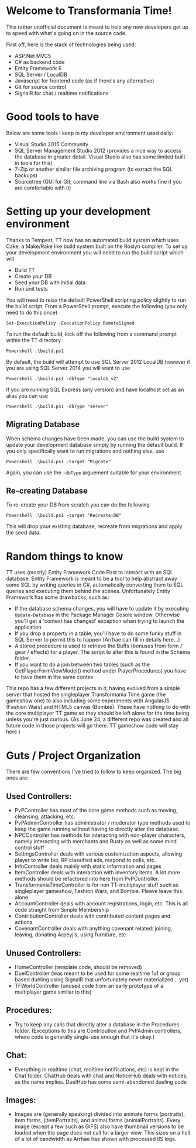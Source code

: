 # Welcome to Transformania Time! #
This rather unofficial document is meant to help any new developers get up to speed with what's going on in the source code.

First off, here is the stack of technologies being used:

* ASP.Net MVC5
* C# as backend code
* Entity Framework 6
* SQL Server / LocalDB
* Javascript for frontend code (as if there's any alternative)
* Git for source control
* SignalR for chat / realtime notifications

# Good tools to have #

Below are some tools I keep in my developer environment used daily:

* Visual Studio 2015 Community
* SQL Server Management Studio 2012 (provides a nice way to access the database in greater detail.  Visual Studio also has some limited built in tools for this)
* 7-Zip or another similar file archiving program (to extract the SQL backups)
* Sourcetree (GUI for Git; command line via Bash also works fine if you are comfortable with it)

# Setting up your development environment #

Thanks to Tempest, TT now has an automated build system which uses Cake, a Make/Rake like build system built on the Roslyn compiler. To set up your development environment you will need to run the build script which will 

* Build TT
* Create your DB
* Seed your DB with initial data
* Run unit tests

You will need to relax the default PowerShell scripting policy slightly to run the build script. From a PowerShell prompt, execute the following (you only need to do this once)

```
Set-ExecutionPolicy -ExecutionPolicy RemoteSigned
```

To run the default build, kick off the following from a command prompt within the TT directory

```
Powershell .\build.ps1
```

By default, the build will attempt to use SQL Server 2012 LocalDB however if you are using SQL Server 2014 you will want to use

```
Powershell .\build.ps1 -dbType "localdb_v2"
```

If you are running SQL Express (any version) and have localhost set as an alias you can use 

```
Powershell .\build.ps1 -dbType "server"
```

## Migrating Database ##

When schema changes have been made, you can use the build system to update your development database simply by running the default build. If you only specifically want to run migrations and nothing else, use 

```
Powershell .\build.ps1 -target "Migrate"
```

Again, you can use the `-dbType` arguement suitable for your environment.

## Re-creating Database ##

To re-create your DB from scratch you can do the following

`Powershell .\build.ps1 -target "Recreate-DB"`

This will drop your existing database, recreate from migrations and apply the seed data.

# Random things to know #

 TT uses (mostly) Entity Framework Code First to interact with an SQL database.  Entity Framework is meant to be a tool to help abstract away some SQL by writing queries in C#, automatically converting them to SQL queries and executing them behind the scenes.  Unfortunately Entity Framework has some drawbacks, such as:

  - If the database schema changes, you will have to update it by executing `Update-Database` in the Package Manager Cosole window.  Otherwise you'll get a 'context has changed' exception when trying to launch the application
  - If you drop a property in a table, you'll have to do some funky stuff in SQL Server to permit this to happen (Arrhae can fill in details here...)
  - A stored procedure is used to retrieve the Buffs (bonuses from form / gear / effects) for a player.  The script to alter this is found in the Schema folder.
  - If you want to do a join between two tables (such as the GetPlayerFormViewModel() method under PlayerProcedures) you have to have them in the same contex

  This repo has a few different projects in it, having evolved from a simple server that hosted the singleplayer Transformania Time game (the gameshow one) to also including some experiments with AngularJS (Fashion Wars) and HTML5 canvas (Bombie).  These have nothing to do with the core multiplayer TT game so they should be left alone for the time being unless you're just curious.  (As June 24, a different repo was created and all future code in those projects will go there.  TT gameshow code will stay here.)

# Guts / Project Organization  #

There are few conventions I've tried to follow to keep organized.  The big ones are:

## Used Controllers: ##

- PvPController has most of the core game methods such as moving, cleansing, attacking, etc.
- PvPAdminController has administrator / moderator type methods used to keep the game running without having to directly alter the database.  
- NPCController has methods for interacting with non-player characters, namely interacting with merchants and Rusty as well as some mind control stuff
- SettingsController deals with various customization aspects, allowing player to write bio, RP classified ads, respond to polls, etc.
- InfoController deals mainly with static information and pages
- ItemController deals with interaction with inventory items.  A lot more methods should be refactored into here from PvPController.
- TransformaniaTimeController is for non TT-multiplayer stuff such as singleplayer gameshow, Fashion Wars, and Bombie.  Pleave leave this alone
- AccountController deals with account registrations, login, etc.  This is all code straight from Simple Membership
- ContributionController deals with contributed content pages and actions.
- CovenantController deals with anything covenant related: joining, leaving, donating Arpeyjis, using furniture, etc


## Unused Controllers: ##

- HomeController (template code, should be removed)
- DuelController (was meant to be used for some realtime 1v1 or group based dueling using SignalR that unfortunately never materialized... yet)
- TFWorldController (unused code from an early prototype of a multiplayer game similar to this)

## Procedures: ##

- Try to keep any calls that directly alter a database in the Procedures folder.  (Exceptions to this are Contribution and PvPAdmin controllers, where code is generally single-use enough that it's okay.)


## Chat: ##

- Everything in realtime (chat, realtime notifications, etc) is kept in the Chat folder.  ChatHub deals with chat and NoticeHub deals with notices, as the name implies.  DuelHub has some semi-abandoned dueling code

## Images: ##

- Images are (generally speaking) divided into animate forms (portraits), item forms, (itemPortraits), and animal forms (animalPortraits).  Every image (except a few such as GIFS) also have thumbnail versions to be loaded when the page does not call for a larger view.  This sizes on a hell of a lot of bandwidth as Arrhae has shown with processed IIS logs.